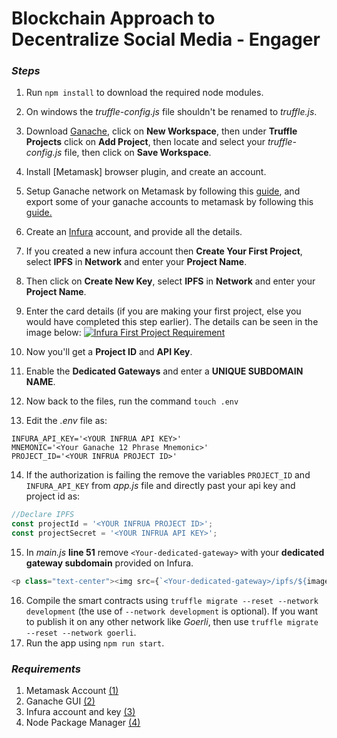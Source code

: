 # Blockchain Approach to Decentralize Social Media - Engager

### _Steps_
1. Run ```npm install``` to download the required node modules.
2. On windows the *truffle-config.js* file shouldn't be renamed to *truffle.js*.
3. Download [Ganache], click on **New Workspace**, then under **Truffle Projects** click on **Add Project**, then locate and select your *truffle-config.js* file, then click on **Save Workspace**.
4. Install [Metamask] browser plugin, and create an account.
5. Setup Ganache network on Metamask by following this [guide], and export some of your ganache accounts to metamask by following this [guide.]
6. Create an [Infura] account, and provide all the details.
7. If you created a new infura account then **Create Your First Project**, select **IPFS** in **Network** and enter your **Project Name**.
8. Then click on **Create New Key**, select **IPFS** in **Network** and enter your **Project Name**.
9. Enter the card details (if you are making your first project, else you would have completed this step earlier).
The details can be seen in the image below:
[![Infura First Project Requirement](https://i.imgur.com/fdvm6DY.jpg)](https://i.imgur.com/fdvm6DY.jpg)

10. Now you'll get a **Project ID** and **API Key**.
11. Enable the **Dedicated Gateways** and enter a **UNIQUE SUBDOMAIN NAME**.
12. Now back to the files, run the command ```touch .env``` 
13. Edit the *.env* file as:
```
INFURA_API_KEY='<YOUR INFRUA API KEY>'
MNEMONIC='<Your Ganache 12 Phrase Mnemonic>'
PROJECT_ID='<YOUR INFRUA PROJECT ID>'
```
14. If the authorization is failing the remove the variables ```PROJECT_ID``` and ```INFURA_API_KEY``` from *app.js* file and directly past your api key and project id as:
```js
//Declare IPFS
const projectId = '<YOUR INFRUA PROJECT ID>';
const projectSecret = '<YOUR INFRUA API KEY>';
```
15. In *main.js* **line 51** remove ```<Your-dedicated-gateway>``` with your **dedicated gateway subdomain** provided on Infura.
```js
<p class="text-center"><img src={`<Your-dedicated-gateway>/ipfs/${image.hash}`} alt=""/></p>
```
16. Compile the smart contracts using ```truffle migrate --reset --network development``` (the use of ```--network development``` is optional). If you want to publish it on any other network like *Goerli*, then use ```truffle migrate --reset --network goerli```.
17. Run the app using ```npm run start```.

### _Requirements_
1. Metamask Account [(1)]
2. Ganache GUI [(2)]
3. Infura account and key [(3)]
4. Node Package Manager [(4)]

[//]: #

   [Ganache]: <https://trufflesuite.com/ganache/>
   [Infura]: <https://infura.io/>
   [guide]: <https://dapp-world.com/blogs/01/how-to-connect-ganache-with-metamask-and-deploy-smart-contracts-on-remix-without-1619847868947>
   [guide.]: <https://www.geeksforgeeks.org/how-to-set-up-ganche-with-metamask/#:~:text=Ganache%20CLI,on%20the%20ganache%20blockchain%20successfully.>
   [(1)]: <https://myterablock.medium.com/how-to-create-or-import-a-metamask-wallet-a551fc2f5a6b>
   [(2)]: <https://trufflesuite.com/docs/ganache/quickstart/>
   [(3)]: <https://blog.infura.io/post/getting-started-with-infura-28e41844cc89>
   [(4)]: <https://docs.npmjs.com/downloading-and-installing-node-js-and-npm/>